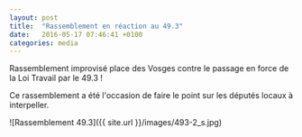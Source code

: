 ```yaml
---
layout: post
title:  "Rassemblement en réaction au 49.3"
date:   2016-05-17 07:46:41 +0100
categories: media
---
```


Rassemblement improvisé place des Vosges contre le passage en force de la Loi Travail par le 49.3 !
<!--more-->

Ce rassemblement a été l'occasion de faire le point sur les députés locaux à interpeller.

![Rassemblement 49.3]({{ site.url }}/images/493-2_s.jpg)


